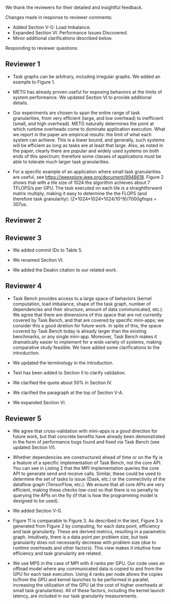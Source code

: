 We thank the reviewers for their detailed and insightful feedback.

Changes made in response to reviewer comments:

  * Added Section V-G: Load Imbalance.
  * Expanded Section VI: Performance Issues Discovered.
  * Minor additional clarifications described below.

Responding to reviewer questions:

## Reviewer 1

  * Task graphs can be arbitrary, including irregular graphs. We added an example to Figure 1.

  * METG has already proven useful for exposing behaviors at the limits of system performance. We updated Section VI to provide additional details.

  * Our experiments are chosen to span the entire range of task granularities, from very efficient (large, and low overhead) to inefficient (small, and high overhead). METG naturally determines the point at which runtime overheads come to dominate application execution. What we report in the paper are empirical results: the limit of what each system can achieve. This is a lower bound, and generally, such systems will be efficient as long as tasks are at least that large. Also, as noted in the paper, clearly there are popular and widely used systems on both ends of this spectrum; therefore some classes of applications must be able to tolerate much larger task granularities.

  * For a specific example of an application where small task granularities are useful, see <https://ieeexplore.ieee.org/document/8948618>. Figure 2 shows that with a tile size of 1024 the algorithm achieves about 7 TFLOPS/s per GPU. The task executed on each tile is a straightforward matrix multiply, making it easy to determine the the FLOPS (and therefore task granularity): (2\*1024\*1024\*1024/10^9)/7000gflops = 307us.

## Reviewer 2

## Reviewer 3

  * We added commit IDs to Table 5.

  * We renamed Section VI.

  * We added the Deakin citation to our related work.

## Reviewer 4

  * Task Bench provides access to a large space of behaviors (kernel computation, load imbalance, shape of the task graph, number of dependencies and their structure, amount of data communicated, etc.). We agree that there are dimensions of this space that are not currently covered by Task Bench, and that are covered by specific mini-apps; we consider this a good diretion for future work. In spite of this, the space covered by Task Bench today is already larger than the existing benchmarks, or any single mini-app. Moreover, Task Bench makes it dramatically easier to implement for a wide variety of systems, making comparative study feasible. We have added some clarifications to the introduction.

  * We updated the terminology in the introduction.

  * Text has been added to Section II to clarify validation.

  * We clarified the quote about 50% in Section IV.

  * We clarified the paragraph at the top of Section V-A.

  * We expanded Section VI.

## Reviewer 5

  * We agree that cross-validation with mini-apps is a good direction for future work, but that concrete benefits have already been demonstrated in the form of performance bugs found and fixed via Task Bench (see updated Section VI).

  * Whether dependencies are constructured ahead of time or on the fly is a feature of a specific implementation of Task Bench, not the core API. You can see in Listing 2 that the MPI implementation queries the core API to generate send and receive calls. Similar, these could be used to determine the set of tasks to issue (Dask, etc.) or the connectivity of the dataflow graph (TensorFlow, etc.). We ensure that all core APIs are very efficient, making these checks low-cost so that there is no penalty to querying the APIs on the fly (if that is how the programming model is designed to be used).

  * We added Section V-G.

  * Figure 11 is comparable to Figure 3. As described in the text, Figure 3 is generated from Figure 2 by computing, for each data point, efficiency and task granularity. These are derived metrics, resulting in a parametric graph. Intuitively, there is a data point per problem size, but task granularity does not necessarily decrease with problem size (due to runtime overheads and other factors). This view makes it intuitive how efficiency and task granularity are related.

  * We use MPS in the case of MPI with 4 ranks per GPU. Our code uses an offload model where any communicated data is copied to and from the GPU for each task execution. Using 4 ranks per node allows the copies to/from the GPU and kernel launches to be performed in parallel, increasing the utilization of the GPU (at the cost of higher overheads at small task granularities). All of these factors, including the kernel launch latency, are included in our task granularity measurements.
